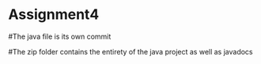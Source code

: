 # Assignment4

#The java file is its own commit

#The zip folder contains the entirety of the java project as well as javadocs
